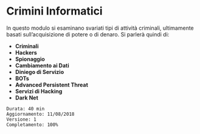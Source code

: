 # Crimini Informatici

In questo modulo si esaminano svariati tipi di attività criminali, ultimamente basati sull’acquisizione di potere o di denaro.
Si parlerà quindi di:

* **Criminali**
* **Hackers**
* **Spionaggio**
* **Cambiamento ai Dati**
* **Diniego di Servizio**
* **BOTs**
* **Advanced Persistent Threat**
* **Servizi di Hacking**
* **Dark Net**

```text
Durata: 40 min
Aggiornamento: 11/08/2018
Versione: 1
Completamento: 100%
```
